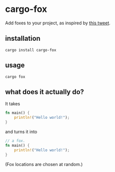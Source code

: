# cargo-fox

Add foxes to your project, as inspired by [this tweet](https://twitter.com/ImogenBits/status/1466915038464200709).

## installation

```
cargo install cargo-fox
```

## usage

```
cargo fox
```

## what does it actually do?

It takes

```rust
fn main() {
    println!("Hello world!");
}
```

and turns it into

```rust
// a fox.
fn main() {
    println!("Hello world!");
}
```

(Fox locations are chosen at random.)
